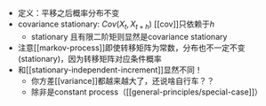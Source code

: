 - 定义：平移之后概率分布不变
- covariance stationary: $Cov(X_t, X_{t+h})$ [[cov]]只依赖于$h$
  - stationary 且有限二阶矩则显然是covariance stationary
- 注意[[markov-process]]即使转移矩阵为常数，分布也不一定不变 (stationary)，因为转移矩阵对应条件概率
- 和[[stationary-independent-increment]]显然不同！
  - 你方差[[variance]]都越来越大了，还说啥自行车？？
  - 除非是constant process（[[general-principles/special-case]]）